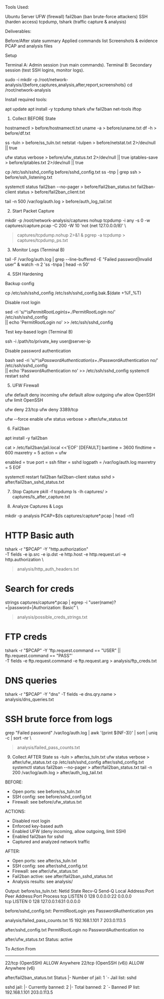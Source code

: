 
Tools Used:

 Ubuntu Server
 UFW (firewall)
fail2ban (ban brute-force attackers)
 SSH (harden access)
 tcpdump, tshark (traffic capture & analysis)

Deliverables:

Before/After state summary
Applied commands list
 Screenshots & evidence
 PCAP and analysis files



 Setup

Terminal A: Admin session (run main commands).
Terminal B: Secondary session (test SSH logins, monitor logs).


sudo -i
mkdir -p /root/network-analysis/{before,captures,analysis,after,report,screenshots}
cd /root/network-analysis


Install required tools:


apt update
apt install -y tcpdump tshark ufw fail2ban net-tools iftop


 1. Collect BEFORE State


hostnamectl > before/hostnamectl.txt
uname -a     > before/uname.txt
df -h        > before/df.txt

ss -tuln     > before/ss_tuln.txt
netstat -tulpen > before/netstat.txt 2>/dev/null || true

ufw status verbose > before/ufw_status.txt 2>/dev/null || true
iptables-save > before/iptables.txt 2>/dev/null || true

cp /etc/ssh/sshd_config before/sshd_config.txt
ss -tnp | grep ssh > before/ssh_listening.txt

systemctl status fail2ban --no-pager > before/fail2ban_status.txt
fail2ban-client status > before/fail2ban_client.txt

tail -n 500 /var/log/auth.log > before/auth_log_tail.txt






 2. Start Packet Capture


mkdir -p /root/network-analysis/captures
nohup tcpdump -i any -s 0 -w captures/capture.pcap -C 200 -W 10 'not (net 127.0.0.0/8)' \
  > captures/tcpdump.nohup 2>&1 &
pgrep -a tcpdump > captures/tcpdump_ps.txt


 3. Monitor Logs (Terminal B)


tail -F /var/log/auth.log | grep --line-buffered -E "Failed password|Invalid user" &
watch -n 2 'ss -tnpa | head -n 50'


 4. SSH Hardening

Backup config


cp /etc/ssh/sshd_config /etc/ssh/sshd_config.bak.$(date +%F_%T)


 Disable root login


sed -ri 's/^\s*PermitRootLogin\s+.*/PermitRootLogin no/' /etc/ssh/sshd_config \
  || echo 'PermitRootLogin no' >> /etc/ssh/sshd_config


 Test key-based login (Terminal B)


ssh -i /path/to/private_key user@server-ip


Disable password authentication

bash
sed -ri 's/^\s*PasswordAuthentication\s+.*/PasswordAuthentication no/' /etc/ssh/sshd_config \
  || echo 'PasswordAuthentication no' >> /etc/ssh/sshd_config
systemctl restart sshd


 5. UFW Firewall

ufw default deny incoming
ufw default allow outgoing
ufw allow OpenSSH
ufw limit OpenSSH

ufw deny 23/tcp
ufw deny 3389/tcp

ufw --force enable
ufw status verbose > after/ufw_status.txt

 6. Fail2ban

apt install -y fail2ban

cat > /etc/fail2ban/jail.local <<'EOF'
[DEFAULT]
bantime = 3600
findtime = 600
maxretry = 5
action = ufw


enabled = true
port = ssh
filter = sshd
logpath = /var/log/auth.log
maxretry = 5
EOF

systemctl restart fail2ban
fail2ban-client status sshd > after/fail2ban_sshd_status.txt


7. Stop Capture
pkill -f tcpdump
ls -lh captures/ > captures/ls_after_capture.txt




 8. Analyze Captures & Logs


mkdir -p analysis
PCAP=$(ls captures/capture*.pcap | head -n1)

# HTTP Basic auth
tshark -r "$PCAP" -Y "http.authorization" \
  -T fields -e ip.src -e ip.dst -e http.host -e http.request.uri -e http.authorization \
  > analysis/http_auth_headers.txt

# Search for creds
strings captures/capture*.pcap | egrep -i "user(name)?=|password=|Authorization: Basic" \
  > analysis/possible_creds_strings.txt

# FTP creds
tshark -r "$PCAP" -Y 'ftp.request.command == "USER" || ftp.request.command == "PASS"' \
  -T fields -e ftp.request.command -e ftp.request.arg > analysis/ftp_creds.txt

# DNS queries
tshark -r "$PCAP" -Y "dns" -T fields -e dns.qry.name > analysis/dns_queries.txt

# SSH brute force from logs
grep "Failed password" /var/log/auth.log | awk '{print $(NF-3)}' | sort | uniq -c | sort -nr \
  > analysis/failed_pass_counts.txt




9. Collect AFTER State
ss -tuln > after/ss_tuln.txt
ufw status verbose > after/ufw_status.txt
cp /etc/ssh/sshd_config after/sshd_config.txt
systemctl status fail2ban --no-pager > after/fail2ban_status.txt
tail -n 200 /var/log/auth.log > after/auth_log_tail.txt



BEFORE:
- Open ports: see before/ss_tuln.txt
- SSH config: see before/sshd_config.txt
- Firewall: see before/ufw_status.txt
    

ACTIONS:
- Disabled root login
- Enforced key-based auth
- Enabled UFW (deny incoming, allow outgoing, limit SSH)
- Enabled fail2ban for sshd
- Captured and analyzed network traffic

AFTER:
- Open ports: see after/ss_tuln.txt
- SSH config: see after/sshd_config.txt
- Firewall: see after/ufw_status.txt
- Fail2ban active: see after/fail2ban_sshd_status.txt
- Analysis results: see analysis/

Output:
before/ss_tuln.txt:
Netid State  Recv-Q Send-Q Local Address:Port  Peer Address:Port Process
tcp   LISTEN 0      128    0.0.0.0:22          0.0.0.0     
tcp   LISTEN 0      128    127.0.0.1:631       0.0.0.0         


before/sshd_config.txt:
PermitRootLogin yes
PasswordAuthentication yes  

analysis/failed_pass_counts.txt
15 192.168.1.101
7  203.0.113.5

after/sshd_config.txt
PermitRootLogin no
PasswordAuthentication no

after/ufw_status.txt
Status: active

To                         Action      From
--                         ------      ----
22/tcp (OpenSSH)           ALLOW       Anywhere
22/tcp (OpenSSH (v6))      ALLOW       Anywhere (v6)

after/fail2ban_status.txt
Status
|- Number of jail:      1
`- Jail list:   sshd

sshd jail:
|- Currently banned:    2
|- Total banned:        2
`- Banned IP list: 192.168.1.101 203.0.113.5




